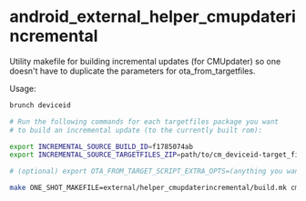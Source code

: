 android_external_helper_cmupdaterincremental
============================================

Utility makefile for building incremental updates (for CMUpdater) so one doesn't have to duplicate the parameters for ota_from_targetfiles.

Usage:
```bash
brunch deviceid

# Run the following commands for each targetfiles package you want
# to build an incremental update (to the currently built rom):

export INCREMENTAL_SOURCE_BUILD_ID=f1785074ab
export INCREMENTAL_SOURCE_TARGETFILES_ZIP=path/to/cm_deviceid-target_files-$INCREMENTAL_SOURCE_BUILD_ID.zip

# (optional) export OTA_FROM_TARGET_SCRIPT_EXTRA_OPTS=(anything you want)

make ONE_SHOT_MAKEFILE=external/helper_cmupdaterincremental/build.mk cmupdaterincremental
```


